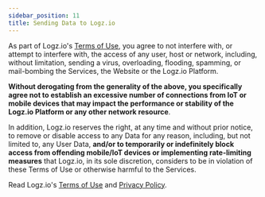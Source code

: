 ```yaml
---
sidebar_position: 11
title: Sending Data to Logz.io
---
```



As part of Logz.io's [Terms of Use](https://logz.io/about-us/terms-of-use/), you agree to not interfere with, or attempt to interfere with, the access of any user, host or network, including, without limitation, sending a virus, overloading, flooding, spamming, or mail-bombing the Services, the Website or the Logz.io Platform. 

**Without derogating from the generality of the above, you specifically agree not to establish an excessive number of connections from IoT or mobile devices that may impact the performance or stability of the Logz.io Platform or any other network resource**.

In addition, Logz.io reserves the right, at any time and without prior notice, to remove or disable access to any Data for any reason, including, but not limited to, any User Data, **and/or to temporarily or indefinitely block access from offending mobile/IoT devices or implementing rate-limiting measures** that Logz.io, in its sole discretion, considers to be in violation of these Terms of Use or otherwise harmful to the Services.

Read Logz.io's [Terms of Use](https://logz.io/about-us/terms-of-use/) and [Privacy Policy](https://logz.io/about-us/privacy-policy/).